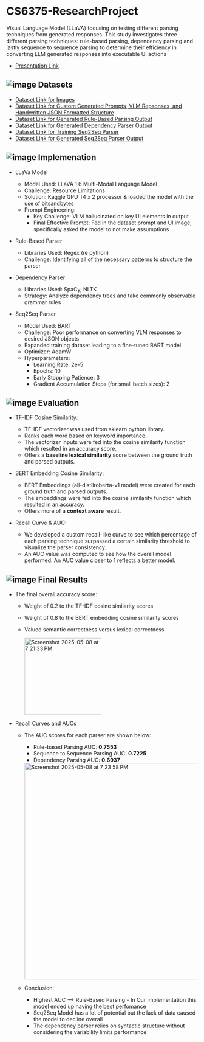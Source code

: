 # CS6375-ResearchProject
Visual Language Model (LLaVA) focusing on testing different parsing techniques from generated responses. This study investigates three different parsing techniques: rule-based parsing, dependency parsing and lastly sequence to sequence parsing to determine their efficiency in converting LLM generated responses into executable UI actions 
- [Presentation Link](https://docs.google.com/presentation/d/1iAu11ptLQ4vyyziwtZJigNRMGVatmdaTIP0uTYkb7c0/edit?usp=sharing)

## ![image](https://github.com/user-attachments/assets/94aa549a-378f-406b-8059-01f83bcd3e25) Datasets

- [Dataset Link for Images](https://huggingface.co/datasets/ivelin/ui_refexp_saved/viewer/default/train)
- [Dataset Link for Custom Generated Prompts, VLM Repsonses, and Handwritten JSON Formatted Structure](https://github.com/rng190001/CS6375-ResearchProject/blob/main/VLM_responses_Baseline_i.csv)
- [Dataset Link for Generated Rule-Based Parsing Output](https://github.com/rng190001/CS6375-ResearchProject/blob/main/VLM_responses_Baseline_SemanticParser.csv)
- [Dataset Link for Generated Dependency Parser Output](https://github.com/rng190001/CS6375-ResearchProject/blob/main/VLM_responses_Baseline_DependencyParser.csv)
- [Dataset Link for Training Seq2Seq Parser](https://github.com/rng190001/CS6375-ResearchProject/blob/main/VLM__training_responses.csv)
- [Dataset Link for Generated Seq2Seq Parser Output](https://github.com/rng190001/CS6375-ResearchProject/blob/main/Seq2SeqParsingOutput2.csv)

## ![image](https://github.com/user-attachments/assets/0331e4f6-4804-4b41-9d0b-0c28e746c5e9) Implemenation
- LLaVa Model
    - Model Used: LLaVA 1.6 Multi-Modal Language Model
    - Challenge: Resource Limitations
    - Solution: Kaggle GPU T4 x 2 processor & loaded the model with the use of bitsandbytes
    - Prompt Engineering:
      - Key Challenge: VLM hallucinated on key UI elements in output
      - Final Effective Prompt: Fed in the dataset prompt and UI image, specifically asked the model to not make assumptions
      
- Rule-Based Parser
    - Libraries Used: Regex (re python)
    - Challenge: Identifying all of the necessary patterns to structure the parser
      
- Dependency Parser
    - Libraries Used: SpaCy, NLTK
    - Strategy: Analyze dependency trees and take commonly observable grammar rules 

- Seq2Seq Parser
    - Model Used: BART
    - Challenge: Poor performance on converting VLM responses to desired JSON objects
    - Expanded training dataset leading to a fine-tuned BART model
    - Optimizer: AdamW
    - Hyperparameters: 
        - Learning Rate: 2e-5
        - Epochs: 10
        - Early Stopping Patience: 3
        - Gradient Accumulation Steps (for small batch sizes): 2

## ![image](https://github.com/user-attachments/assets/5f8edaea-fc57-479e-87e5-e0dda8788b7b) Evaluation
- TF-IDF Cosine Similarity:
    - TF-IDF vectorizer was used from sklearn python library.
    - Ranks each word based on keyword importance.
    - The vectorizer inputs were fed into the cosine similarity function which resulted in an accuracy score.
    - Offers a **baseline lexical similarity** score between the ground truth and parsed outputs.

- BERT Embedding Cosine Similarity:
    - BERT Embeddings (all-distilroberta-v1 model) were created for each ground truth and parsed outputs.
    - The embeddings were fed into the cosine similarity function which resulted in an accuracy.
    - Offers more of a **context aware** result.  

- Recall Curve & AUC:
    - We developed a custom recall-like curve to see which percentage of each parsing technique surpassed a certain similarity threshold to visualize the parser consistency.
    - An AUC value was computed to see how the overall model performed. An AUC value closer to 1 reflects a better model.

## ![image](https://github.com/user-attachments/assets/e98e73ef-f6f2-4317-b8a5-a2fad8cb28e8) Final Results
- The final overall accuracy score:
    - Weight of 0.2 to the TF-IDF cosine similarity scores
    - Weight of 0.8 to the BERT embedding cosine similarity scores
    - Valued semantic correctness versus lexical correctness

      <img width="202" alt="Screenshot 2025-05-08 at 7 21 33 PM" src="https://github.com/user-attachments/assets/014300fb-ede4-4f5c-ac85-3d86acf0ec9f" />

- Recall Curves and AUCs
    - The AUC scores for each parser are shown below:
        - Rule-based Parsing AUC: **0.7553**
        - Sequence to Sequence Parsing AUC: **0.7225**
        - Dependency Parsing AUC: **0.6937**

      <img width="569" alt="Screenshot 2025-05-08 at 7 23 58 PM" src="https://github.com/user-attachments/assets/796aa830-8a97-4ddc-8cc3-412142878dbd" />

  - Conclusion:
    - Highest AUC --> Rule-Based Parsing
          - In Our implementation this model ended up having the best perfomance
    - Seq2Seq Model has a lot of potential but the lack of data caused the model to decline overall
    - The dependency parser relies on syntactic structure without considering the variability limits performance


      









